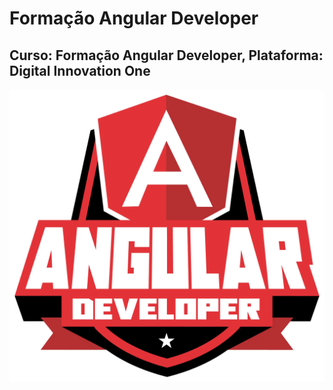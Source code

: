 # Formação Angular Developer
## Curso: Formação Angular Developer, Plataforma: Digital Innovation One
![imagem](/Imagens/Logo-Angular-Developer.webp)
